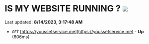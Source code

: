 # IS MY WEBSITE RUNNING ? [![](https://img.shields.io/static/v1?label=Sponsor&message=%E2%9D%A4&logo=GitHub&color=%23fe8e86)](https://github.com/sponsors/<username>)

Last updated: **8/14/2023, 3:17:48 AM**

- `GET` [https://youssefservice.me](https://youssefservice.me) - **Up** (606ms)
